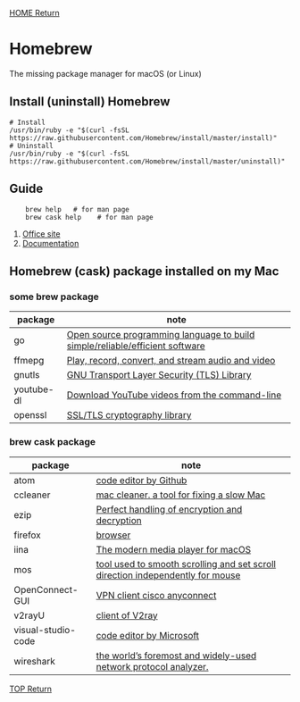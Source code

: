 [HOME Return](../README.md)

# Homebrew
  The missing package manager for macOS (or Linux)

## Install (uninstall) Homebrew

```shell
# Install
/usr/bin/ruby -e "$(curl -fsSL https://raw.githubusercontent.com/Homebrew/install/master/install)"
# Uninstall
/usr/bin/ruby -e "$(curl -fsSL https://raw.githubusercontent.com/Homebrew/install/master/uninstall)"
```  

## Guide

```shell
    brew help   # for man page
    brew cask help    # for man page
```

1. [Office site](https://brew.sh)  
2. [Documentation](https://docs.brew.sh)  

## Homebrew (cask) package installed on my Mac

### some brew package

| package | note |
| ------- | ---------- |
| go | [Open source programming language to build simple/reliable/efficient software](https://golang.org) |
| ffmepg | [Play, record, convert, and stream audio and video](https://ffmpeg.org/) |
| gnutls | [GNU Transport Layer Security (TLS) Library](https://gnutls.org/) |
| youtube-dl | [Download YouTube videos from the command-line](https://ytdl-org.github.io/youtube-dl/) |
| openssl | [SSL/TLS cryptography library](https://openssl.org/) |

### brew cask package

| package | note |
| ------- | ---------- |
| atom | [code editor by Github](https://golang.org) |
| ccleaner | [mac cleaner. a tool for fixing a slow Mac](https://www.ccleaner.com/ccleaner-mac) |
| ezip | [Perfect handling of encryption and decryption](https://ezip.awehunt.com/) |
| firefox | [browser](https://www.mozilla.org/firefox/) |
| iina | [The modern media player for macOS](https://iina.io/) |
| mos | [tool used to smooth scrolling and set scroll direction independently for mouse](https://mos.caldis.me/) |
| OpenConnect-GUI | [VPN client cisco anyconnect](https://openconnect.github.io/openconnect-gui/) |
| v2rayU | [client of V2ray](https://github.com/yanue/V2rayU) |
| visual-studio-code | [code editor by Microsoft](https://code.visualstudio.com/) |
| wireshark | [the world’s foremost and widely-used network protocol analyzer.](https://www.wireshark.org/) |


[TOP Return](./brew-uage.md)

